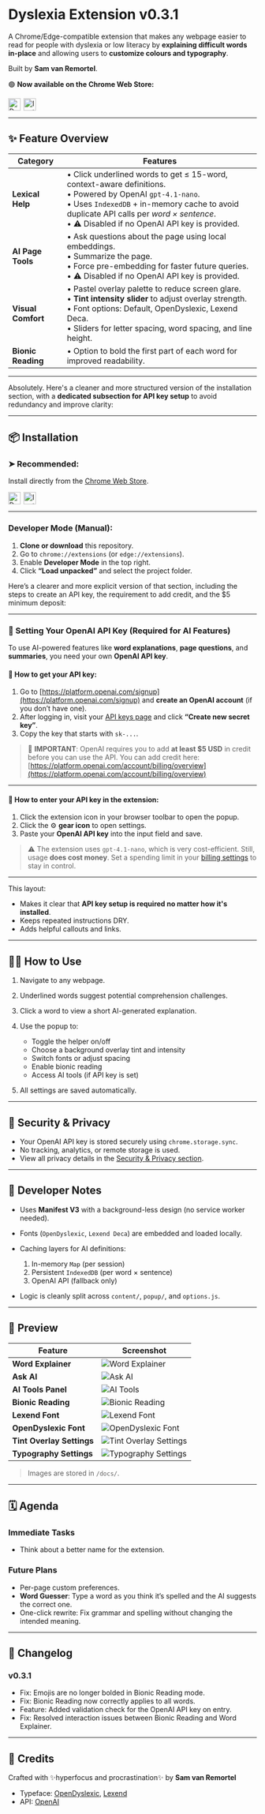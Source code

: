 # Dyslexia Extension v0.3.1

A Chrome/Edge-compatible extension that makes any webpage easier to read for people with dyslexia or low literacy by **explaining difficult words in-place** and allowing users to **customize colours and typography**.

Built by **Sam van Remortel**.

🟢 **Now available on the Chrome Web Store:**

<a href="https://chromewebstore.google.com/detail/klpdcdkplgglpiplbkokldplialmekpn" target="_blank" style="display: inline-flex; align-items: center; text-decoration: none;">
  <img src="https://lh3.googleusercontent.com/pe9taKhHUXBON8YvnD3WW6hhGes5Bchf50yZwr8JeYIGxMR7g4I4eC6A_qKjPLtIeHHkmwa0wlx_3ORAaWXxZ94p=s25" alt="Dyslexia Extension Icon" height="25" width="25" style="margin-right: 6px;">
  <img src="https://img.shields.io/chrome-web-store/v/klpdcdkplgglpiplbkokldplialmekpn?label=Install%20on%20Chrome%20Store&logo=googlechrome&style=for-the-badge" alt="Install on Chrome Web Store" height="25">
</a>


---

## ✨ Feature Overview

| Category           | Features                                                                                                                                                                                                                                                     |
| ------------------ | ------------------------------------------------------------------------------------------------------------------------------------------------------------------------------------------------------------------------------------------------------------ |
| **Lexical Help**   | • Click underlined words to get ≤ 15-word, context-aware definitions.<br>• Powered by OpenAI `gpt-4.1-nano`.<br>• Uses `IndexedDB` + in-memory cache to avoid duplicate API calls per *word × sentence*. <br>• ⚠️ Disabled if no OpenAI API key is provided. |
| **AI Page Tools**  | • Ask questions about the page using local embeddings.<br>• Summarize the page.<br>• Force pre-embedding for faster future queries.<br>• ⚠️ Disabled if no OpenAI API key is provided.                                                                       |
| **Visual Comfort** | • Pastel overlay palette to reduce screen glare.<br>• **Tint intensity slider** to adjust overlay strength.<br>• Font options: Default, OpenDyslexic, Lexend Deca.<br>• Sliders for letter spacing, word spacing, and line height.                           |
| **Bionic Reading** | • Option to bold the first part of each word for improved readability.                                                                                                                                                                                       |

---

Absolutely. Here's a cleaner and more structured version of the installation section, with a **dedicated subsection for API key setup** to avoid redundancy and improve clarity:

---

## 📦 Installation

### ➤ Recommended:

Install directly from the [Chrome Web Store](https://chromewebstore.google.com/detail/klpdcdkplgglpiplbkokldplialmekpn).

<a href="https://chromewebstore.google.com/detail/klpdcdkplgglpiplbkokldplialmekpn" target="_blank" style="display: inline-flex; align-items: center; text-decoration: none;">
  <img src="https://lh3.googleusercontent.com/pe9taKhHUXBON8YvnD3WW6hhGes5Bchf50yZwr8JeYIGxMR7g4I4eC6A_qKjPLtIeHHkmwa0wlx_3ORAaWXxZ94p=s25" alt="Dyslexia Extension Icon" height="25" width="25" style="margin-right: 6px;">
  <img src="https://img.shields.io/chrome-web-store/v/klpdcdkplgglpiplbkokldplialmekpn?label=Install%20on%20Chrome%20Store&logo=googlechrome&style=for-the-badge" alt="Install on Chrome Web Store" height="25">
</a>

---

### Developer Mode (Manual):

1. **Clone or download** this repository.
2. Go to `chrome://extensions` (or `edge://extensions`).
3. Enable **Developer Mode** in the top right.
4. Click **“Load unpacked”** and select the project folder.

Here’s a clearer and more explicit version of that section, including the steps to create an API key, the requirement to add credit, and the \$5 minimum deposit:

---

### 🔑 Setting Your OpenAI API Key (Required for AI Features)

To use AI-powered features like **word explanations**, **page questions**, and **summaries**, you need your own **OpenAI API key**.

#### 📌 How to get your API key:

1. Go to [https://platform.openai.com/signup](https://platform.openai.com/signup) and **create an OpenAI account** (if you don’t have one).
2. After logging in, visit your [API keys page](https://platform.openai.com/account/api-keys) and click **“Create new secret key”**.
3. Copy the key that starts with `sk-...`.

> 🧾 **IMPORTANT**:
> OpenAI requires you to add **at least \$5 USD** in credit before you can use the API.
> You can add credit here: [https://platform.openai.com/account/billing/overview](https://platform.openai.com/account/billing/overview)

---

#### 🔧 How to enter your API key in the extension:

1. Click the extension icon in your browser toolbar to open the popup.
2. Click the ⚙️ **gear icon** to open settings.
3. Paste your **OpenAI API key** into the input field and save.

> ⚠️ The extension uses `gpt-4.1-nano`, which is very cost-efficient.
> Still, usage **does cost money**. Set a spending limit in your [billing settings](https://platform.openai.com/account/billing/limits) to stay in control.

---

This layout:

* Makes it clear that **API key setup is required no matter how it's installed**.
* Keeps repeated instructions DRY.
* Adds helpful callouts and links.

---

## 🧑‍🏫 How to Use

1. Navigate to any webpage.
2. Underlined words suggest potential comprehension challenges.
3. Click a word to view a short AI-generated explanation.
4. Use the popup to:

   * Toggle the helper on/off
   * Choose a background overlay tint and intensity
   * Switch fonts or adjust spacing
   * Enable bionic reading
   * Access AI tools (if API key is set)
5. All settings are saved automatically.

---

## 🔐 Security & Privacy

* Your OpenAI API key is stored securely using `chrome.storage.sync`.
* No tracking, analytics, or remote storage is used.
* View all privacy details in the [Security & Privacy section](./security.html).

---

## 🔧 Developer Notes

* Uses **Manifest V3** with a background-less design (no service worker needed).
* Fonts (`OpenDyslexic`, `Lexend Deca`) are embedded and loaded locally.
* Caching layers for AI definitions:

  1. In-memory `Map` (per session)
  2. Persistent `IndexedDB` (per word × sentence)
  3. OpenAI API (fallback only)
* Logic is cleanly split across `content/`, `popup/`, and `options.js`.

---

## 📸 Preview

| Feature                   | Screenshot                                                   |
| ------------------------- | ------------------------------------------------------------ |
| **Word Explainer**        | ![Word Explainer](docs/Word%20Explainer.png)                 |
| **Ask AI**                | ![Ask AI](docs/Ask%20AI.png)                                 |
| **AI Tools Panel**        | ![AI Tools](docs/AI%20Tools.png)                             |
| **Bionic Reading**        | ![Bionic Reading](docs/Bionic%20Reading.png)                 |
| **Lexend Font**           | ![Lexend Font](docs/Lexend%20Font.png)                       |
| **OpenDyslexic Font**     | ![OpenDyslexic Font](docs/OpenDyslexic%20Font.png)           |
| **Tint Overlay Settings** | ![Tint Overlay Settings](docs/Tint%20overlay%20Settings.png) |
| **Typography Settings**   | ![Typography Settings](docs/Typography%20Settings.png)       |

> Images are stored in `/docs/`.

---

## 🗓️ Agenda

### Immediate Tasks

* Think about a better name for the extension.

### Future Plans

* Per-page custom preferences.
* **Word Guesser**: Type a word as you think it’s spelled and the AI suggests the correct one.
* One-click rewrite: Fix grammar and spelling without changing the intended meaning.

---

## 📝 Changelog

### v0.3.1

* Fix: Emojis are no longer bolded in Bionic Reading mode.
* Fix: Bionic Reading now correctly applies to all words.
* Feature: Added validation check for the OpenAI API key on entry.
* Fix: Resolved interaction issues between Bionic Reading and Word Explainer.

---

## 🙏 Credits

Crafted with ✨hyperfocus and procrastination✨
by **Sam van Remortel**

* Typeface: [OpenDyslexic](https://opendyslexic.org/), [Lexend](https://www.lexend.com/)
* API: [OpenAI](https://platform.openai.com/)

